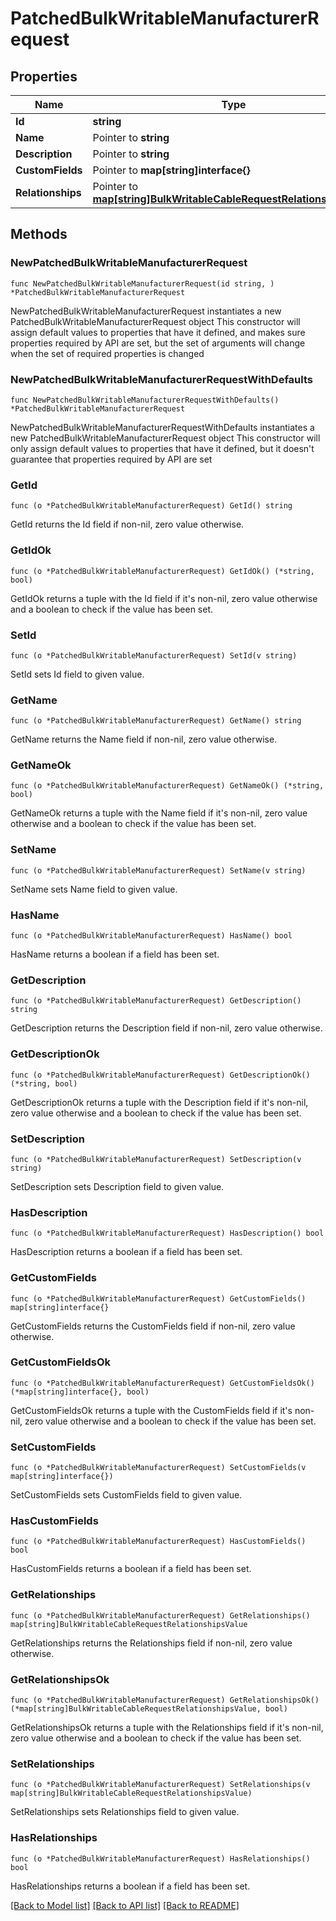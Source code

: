 # PatchedBulkWritableManufacturerRequest

## Properties

Name | Type | Description | Notes
------------ | ------------- | ------------- | -------------
**Id** | **string** |  | 
**Name** | Pointer to **string** |  | [optional] 
**Description** | Pointer to **string** |  | [optional] 
**CustomFields** | Pointer to **map[string]interface{}** |  | [optional] 
**Relationships** | Pointer to [**map[string]BulkWritableCableRequestRelationshipsValue**](BulkWritableCableRequestRelationshipsValue.md) |  | [optional] 

## Methods

### NewPatchedBulkWritableManufacturerRequest

`func NewPatchedBulkWritableManufacturerRequest(id string, ) *PatchedBulkWritableManufacturerRequest`

NewPatchedBulkWritableManufacturerRequest instantiates a new PatchedBulkWritableManufacturerRequest object
This constructor will assign default values to properties that have it defined,
and makes sure properties required by API are set, but the set of arguments
will change when the set of required properties is changed

### NewPatchedBulkWritableManufacturerRequestWithDefaults

`func NewPatchedBulkWritableManufacturerRequestWithDefaults() *PatchedBulkWritableManufacturerRequest`

NewPatchedBulkWritableManufacturerRequestWithDefaults instantiates a new PatchedBulkWritableManufacturerRequest object
This constructor will only assign default values to properties that have it defined,
but it doesn't guarantee that properties required by API are set

### GetId

`func (o *PatchedBulkWritableManufacturerRequest) GetId() string`

GetId returns the Id field if non-nil, zero value otherwise.

### GetIdOk

`func (o *PatchedBulkWritableManufacturerRequest) GetIdOk() (*string, bool)`

GetIdOk returns a tuple with the Id field if it's non-nil, zero value otherwise
and a boolean to check if the value has been set.

### SetId

`func (o *PatchedBulkWritableManufacturerRequest) SetId(v string)`

SetId sets Id field to given value.


### GetName

`func (o *PatchedBulkWritableManufacturerRequest) GetName() string`

GetName returns the Name field if non-nil, zero value otherwise.

### GetNameOk

`func (o *PatchedBulkWritableManufacturerRequest) GetNameOk() (*string, bool)`

GetNameOk returns a tuple with the Name field if it's non-nil, zero value otherwise
and a boolean to check if the value has been set.

### SetName

`func (o *PatchedBulkWritableManufacturerRequest) SetName(v string)`

SetName sets Name field to given value.

### HasName

`func (o *PatchedBulkWritableManufacturerRequest) HasName() bool`

HasName returns a boolean if a field has been set.

### GetDescription

`func (o *PatchedBulkWritableManufacturerRequest) GetDescription() string`

GetDescription returns the Description field if non-nil, zero value otherwise.

### GetDescriptionOk

`func (o *PatchedBulkWritableManufacturerRequest) GetDescriptionOk() (*string, bool)`

GetDescriptionOk returns a tuple with the Description field if it's non-nil, zero value otherwise
and a boolean to check if the value has been set.

### SetDescription

`func (o *PatchedBulkWritableManufacturerRequest) SetDescription(v string)`

SetDescription sets Description field to given value.

### HasDescription

`func (o *PatchedBulkWritableManufacturerRequest) HasDescription() bool`

HasDescription returns a boolean if a field has been set.

### GetCustomFields

`func (o *PatchedBulkWritableManufacturerRequest) GetCustomFields() map[string]interface{}`

GetCustomFields returns the CustomFields field if non-nil, zero value otherwise.

### GetCustomFieldsOk

`func (o *PatchedBulkWritableManufacturerRequest) GetCustomFieldsOk() (*map[string]interface{}, bool)`

GetCustomFieldsOk returns a tuple with the CustomFields field if it's non-nil, zero value otherwise
and a boolean to check if the value has been set.

### SetCustomFields

`func (o *PatchedBulkWritableManufacturerRequest) SetCustomFields(v map[string]interface{})`

SetCustomFields sets CustomFields field to given value.

### HasCustomFields

`func (o *PatchedBulkWritableManufacturerRequest) HasCustomFields() bool`

HasCustomFields returns a boolean if a field has been set.

### GetRelationships

`func (o *PatchedBulkWritableManufacturerRequest) GetRelationships() map[string]BulkWritableCableRequestRelationshipsValue`

GetRelationships returns the Relationships field if non-nil, zero value otherwise.

### GetRelationshipsOk

`func (o *PatchedBulkWritableManufacturerRequest) GetRelationshipsOk() (*map[string]BulkWritableCableRequestRelationshipsValue, bool)`

GetRelationshipsOk returns a tuple with the Relationships field if it's non-nil, zero value otherwise
and a boolean to check if the value has been set.

### SetRelationships

`func (o *PatchedBulkWritableManufacturerRequest) SetRelationships(v map[string]BulkWritableCableRequestRelationshipsValue)`

SetRelationships sets Relationships field to given value.

### HasRelationships

`func (o *PatchedBulkWritableManufacturerRequest) HasRelationships() bool`

HasRelationships returns a boolean if a field has been set.


[[Back to Model list]](../README.md#documentation-for-models) [[Back to API list]](../README.md#documentation-for-api-endpoints) [[Back to README]](../README.md)



